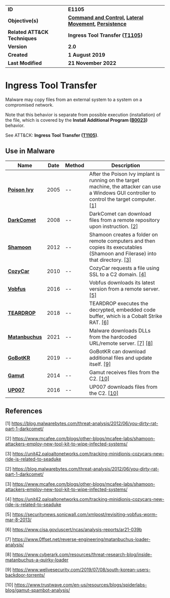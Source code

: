 <table>
<tr>
<td><b>ID</b></td>
<td><b>E1105</b></td>
</tr>
<tr>
<td><b>Objective(s)</b></td>
<td><b><a href="../command-and-control">Command and Control</a>, <a href="../lateral-movement">Lateral Movement</a>, <a href="../persistence">Persistence</a></b></td>
</tr>
<tr>
<td><b>Related ATT&CK Techniques</b></td>
<td><b>Ingress Tool Transfer (<a href="https://attack.mitre.org/techniques/T1105/">T1105</a>)</b></td>
</tr>
<tr>
<td><b>Version</b></td>
<td><b>2.0</b></td>
</tr>
<tr>
<td><b>Created</b></td>
<td><b>1 August 2019</b></td>
</tr>
<tr>
<td><b>Last Modified</b></td>
<td><b>21 November 2022</b></td>
</tr>
</table>


# Ingress Tool Transfer

Malware may copy files from an external system to a system on a compromised network. 

Note that this behavior is separate from possible execution (installation) of the file, which is covered by the **Install Additional Program ([B0023](../execution/install-additional-program.md))** behavior. 

See ATT&CK: **Ingress Tool Transfer ([T1105](https://attack.mitre.org/techniques/T1105/))**.

## Use in Malware

|Name|Date|Method|Description|
|---|---|---|---|
|[**Poison Ivy**](../xample-malware/poison-ivy.md)|2005|--|After the Poison Ivy implant is running on the target machine, the attacker can use a Windows GUI controller to control the target computer. [[1]](#1)|
|[**DarkComet**](../xample-malware/dark-comet.md)|2008|--|DarkComet can download files from a remote repository upon instruction. [[2]](#2)|
|[**Shamoon**](../xample-malware/shamoon.md)|2012|--|Shamoon creates a folder on remote computers and then copies its executables (Shamoon and Filerase) into that directory. [[3]](#3)|
|[**CozyCar**](../xample-malware/cozycar.md)|2010|--|CozyCar requests a file using SSL to a C2 domain. [[4]](#4)|
|[**Vobfus**](../xample-malware/vobfus.md)|2016|--|Vobfus downloads its latest version from a remote server. [[5]](#5)|
|[**TEARDROP**](../xample-malware/teardrop.md)|2018|--|TEARDROP executes the decrypted, embedded code buffer, which is a Cobalt Strike RAT. [[6]](#6)|
|[**Matanbuchus**](../xample-malware/matanbuchus.md)|2021|--|Malware downloads DLLs from the hardcoded URL/remote server. [[7]](#7) [[8]](#8)|
|[**GoBotKR**](../xample-malware/gobotkr.md)|2019|--|GoBotKR can download additional files and update itself. [[9]](#9)|
|[**Gamut**](../xample-malware/gamut.md)|2014|--|Gamut receives files from the C2. [[10]](#10)|
|[**UP007**](../xample-malware/up007.md)|2016|--|UP007 downloads files from the C2. [[10]](#10)|


## References

<a name="1">[1]</a> https://blog.malwarebytes.com/threat-analysis/2012/06/you-dirty-rat-part-1-darkcomet/

<a name="2">[2]</a> https://www.mcafee.com/blogs/other-blogs/mcafee-labs/shamoon-attackers-employ-new-tool-kit-to-wipe-infected-systems/

<a name="3">[3]</a> https://unit42.paloaltonetworks.com/tracking-minidionis-cozycars-new-ride-is-related-to-seaduke

<a name="2">[2]</a> https://blog.malwarebytes.com/threat-analysis/2012/06/you-dirty-rat-part-1-darkcomet/

<a name="3">[3]</a> https://www.mcafee.com/blogs/other-blogs/mcafee-labs/shamoon-attackers-employ-new-tool-kit-to-wipe-infected-systems/

<a name="4">[4]</a> https://unit42.paloaltonetworks.com/tracking-minidionis-cozycars-new-ride-is-related-to-seaduke

<a name="5">[5]</a> https://securitynews.sonicwall.com/xmlpost/revisiting-vobfus-worm-mar-8-2013/

<a name="6">[6]</a> https://www.cisa.gov/uscert/ncas/analysis-reports/ar21-039b

<a name="7">[7]</a> https://www.0ffset.net/reverse-engineering/matanbuchus-loader-analysis/

<a name="8">[8]</a> https://www.cyberark.com/resources/threat-research-blog/inside-matanbuchus-a-quirky-loader

<a name="9">[9]</a> https://www.welivesecurity.com/2019/07/08/south-korean-users-backdoor-torrents/

<a name="10">[10]</a> https://www.trustwave.com/en-us/resources/blogs/spiderlabs-blog/gamut-spambot-analysis/